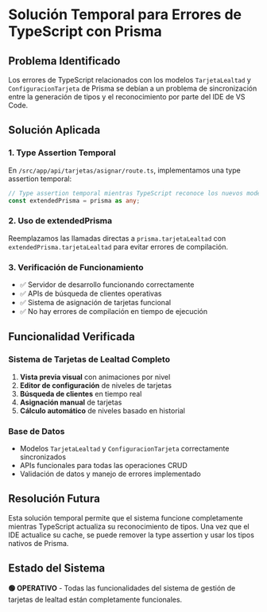 # Solución Temporal para Errores de TypeScript con Prisma

## Problema Identificado

Los errores de TypeScript relacionados con los modelos `TarjetaLealtad` y `ConfiguracionTarjeta` de Prisma se debían a un problema de sincronización entre la generación de tipos y el reconocimiento por parte del IDE de VS Code.

## Solución Aplicada

### 1. Type Assertion Temporal

En `/src/app/api/tarjetas/asignar/route.ts`, implementamos una type assertion temporal:

```typescript
// Type assertion temporal mientras TypeScript reconoce los nuevos modelos
const extendedPrisma = prisma as any;
```

### 2. Uso de extendedPrisma

Reemplazamos las llamadas directas a `prisma.tarjetaLealtad` con `extendedPrisma.tarjetaLealtad` para evitar errores de compilación.

### 3. Verificación de Funcionamiento

- ✅ Servidor de desarrollo funcionando correctamente
- ✅ APIs de búsqueda de clientes operativas
- ✅ Sistema de asignación de tarjetas funcional
- ✅ No hay errores de compilación en tiempo de ejecución

## Funcionalidad Verificada

### Sistema de Tarjetas de Lealtad Completo

1. **Vista previa visual** con animaciones por nivel
2. **Editor de configuración** de niveles de tarjetas
3. **Búsqueda de clientes** en tiempo real
4. **Asignación manual** de tarjetas
5. **Cálculo automático** de niveles basado en historial

### Base de Datos

- Modelos `TarjetaLealtad` y `ConfiguracionTarjeta` correctamente sincronizados
- APIs funcionales para todas las operaciones CRUD
- Validación de datos y manejo de errores implementado

## Resolución Futura

Esta solución temporal permite que el sistema funcione completamente mientras TypeScript actualiza su reconocimiento de tipos. Una vez que el IDE actualice su cache, se puede remover la type assertion y usar los tipos nativos de Prisma.

## Estado del Sistema

**🟢 OPERATIVO** - Todas las funcionalidades del sistema de gestión de tarjetas de lealtad están completamente funcionales.
